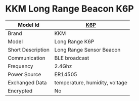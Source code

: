 # KKM Long Range Beacon K6P

|Model Id|[K6P](https://github.com/theengs/decoder/blob/development/src/devices/KKM_K6P_json.h)|
|-|-|
|Brand|KKM|
|Model|Long Range K6P|
|Short Description|Long Range Sensor Beacon|
|Communication|BLE broadcast|
|Frequency|2.4Ghz|
|Power Source|ER14505|
|Exchanged Data|temperature, humidity, voltage|
|Encrypted|No|

